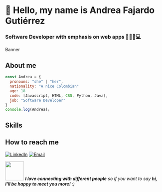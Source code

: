 # 👋 Hello, my name is Andrea Fajardo Gutiérrez
### Software Developer with emphasis on web apps 👩🏼‍🎓💻
Banner
## About me
```javascript
const Andrea = {
  pronouns: "she" | "her",
  nationality: "A nice Colombian"
  age: 18
  code: [Javascript, HTML, CSS, Python, Java],
  job: "Software Developer"
}
console.log(Andrea);
```
## Skills

## How to reach me

[![LinkedIn](https://img.shields.io/badge/LinkedIn-Andrea_Fajardo_G-0077B5?style=for-the-badge&logo=linkedin&logoColor=white&labelColor=101010)](https://www.linkedin.com/in/andrea-fajardo-guti%C3%A9rrez-84bb7321a)
[![Email](https://img.shields.io/badge/agx8424@gmail.com-my_personal_email-D14836?style=for-the-badge&logo=gmail&logoColor=white&labelColor=101010)](mailto:agx8424@gmail.com) 

<img src="https://media.giphy.com/media/LnQjpWaON8nhr21vNW/giphy.gif" width="60"> <em><b>I love connecting with different people</b> so if you want to say <b>hi, I'll be happy to meet you more!</b> :)</em>
